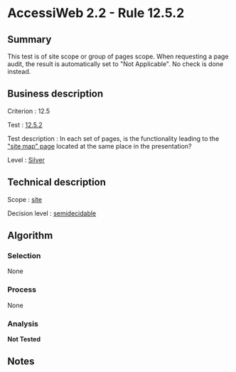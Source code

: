 # AccessiWeb 2.2 - Rule 12.5.2

## Summary

This test is of site scope or group of pages scope. When requesting a page audit, the result is automatically set to "Not Applicable". No check is done instead.

## Business description

Criterion : 12.5

Test :
[12.5.2](http://www.accessiweb.org/index.php/accessiweb-22-english-version.html#test-12-5-2)

Test description : In each set of pages, is the functionality leading to
the ["site map"
page](http://www.accessiweb.org/index.php/glossary-76.html#mPlanSite)
located at the same place in the presentation?

Level : [Silver](/en/category/rules-design/accessiweb-11/level/argent)

## Technical description

Scope : [site](/en/category/rules-design/accessiweb-11/scope/site)

Decision level :
[semidecidable](/en/category/rules-design/accessiweb-11/decision-level/semidecidable)

## Algorithm

### Selection

None

### Process

None

### Analysis

**Not Tested**

## Notes


